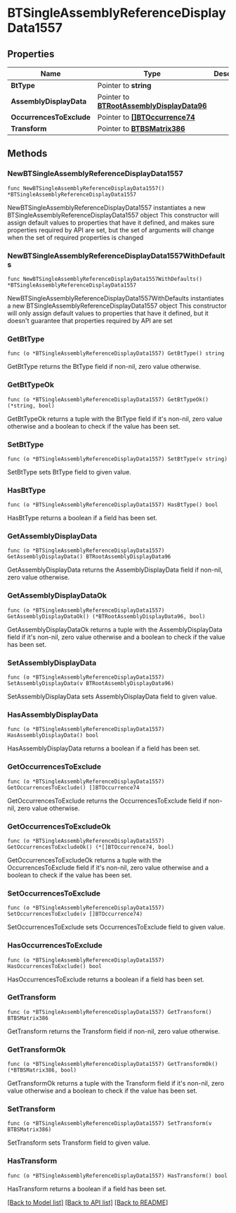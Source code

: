 # BTSingleAssemblyReferenceDisplayData1557

## Properties

Name | Type | Description | Notes
------------ | ------------- | ------------- | -------------
**BtType** | Pointer to **string** |  | [optional] 
**AssemblyDisplayData** | Pointer to [**BTRootAssemblyDisplayData96**](BTRootAssemblyDisplayData96.md) |  | [optional] 
**OccurrencesToExclude** | Pointer to [**[]BTOccurrence74**](BTOccurrence74.md) |  | [optional] 
**Transform** | Pointer to [**BTBSMatrix386**](BTBSMatrix386.md) |  | [optional] 

## Methods

### NewBTSingleAssemblyReferenceDisplayData1557

`func NewBTSingleAssemblyReferenceDisplayData1557() *BTSingleAssemblyReferenceDisplayData1557`

NewBTSingleAssemblyReferenceDisplayData1557 instantiates a new BTSingleAssemblyReferenceDisplayData1557 object
This constructor will assign default values to properties that have it defined,
and makes sure properties required by API are set, but the set of arguments
will change when the set of required properties is changed

### NewBTSingleAssemblyReferenceDisplayData1557WithDefaults

`func NewBTSingleAssemblyReferenceDisplayData1557WithDefaults() *BTSingleAssemblyReferenceDisplayData1557`

NewBTSingleAssemblyReferenceDisplayData1557WithDefaults instantiates a new BTSingleAssemblyReferenceDisplayData1557 object
This constructor will only assign default values to properties that have it defined,
but it doesn't guarantee that properties required by API are set

### GetBtType

`func (o *BTSingleAssemblyReferenceDisplayData1557) GetBtType() string`

GetBtType returns the BtType field if non-nil, zero value otherwise.

### GetBtTypeOk

`func (o *BTSingleAssemblyReferenceDisplayData1557) GetBtTypeOk() (*string, bool)`

GetBtTypeOk returns a tuple with the BtType field if it's non-nil, zero value otherwise
and a boolean to check if the value has been set.

### SetBtType

`func (o *BTSingleAssemblyReferenceDisplayData1557) SetBtType(v string)`

SetBtType sets BtType field to given value.

### HasBtType

`func (o *BTSingleAssemblyReferenceDisplayData1557) HasBtType() bool`

HasBtType returns a boolean if a field has been set.

### GetAssemblyDisplayData

`func (o *BTSingleAssemblyReferenceDisplayData1557) GetAssemblyDisplayData() BTRootAssemblyDisplayData96`

GetAssemblyDisplayData returns the AssemblyDisplayData field if non-nil, zero value otherwise.

### GetAssemblyDisplayDataOk

`func (o *BTSingleAssemblyReferenceDisplayData1557) GetAssemblyDisplayDataOk() (*BTRootAssemblyDisplayData96, bool)`

GetAssemblyDisplayDataOk returns a tuple with the AssemblyDisplayData field if it's non-nil, zero value otherwise
and a boolean to check if the value has been set.

### SetAssemblyDisplayData

`func (o *BTSingleAssemblyReferenceDisplayData1557) SetAssemblyDisplayData(v BTRootAssemblyDisplayData96)`

SetAssemblyDisplayData sets AssemblyDisplayData field to given value.

### HasAssemblyDisplayData

`func (o *BTSingleAssemblyReferenceDisplayData1557) HasAssemblyDisplayData() bool`

HasAssemblyDisplayData returns a boolean if a field has been set.

### GetOccurrencesToExclude

`func (o *BTSingleAssemblyReferenceDisplayData1557) GetOccurrencesToExclude() []BTOccurrence74`

GetOccurrencesToExclude returns the OccurrencesToExclude field if non-nil, zero value otherwise.

### GetOccurrencesToExcludeOk

`func (o *BTSingleAssemblyReferenceDisplayData1557) GetOccurrencesToExcludeOk() (*[]BTOccurrence74, bool)`

GetOccurrencesToExcludeOk returns a tuple with the OccurrencesToExclude field if it's non-nil, zero value otherwise
and a boolean to check if the value has been set.

### SetOccurrencesToExclude

`func (o *BTSingleAssemblyReferenceDisplayData1557) SetOccurrencesToExclude(v []BTOccurrence74)`

SetOccurrencesToExclude sets OccurrencesToExclude field to given value.

### HasOccurrencesToExclude

`func (o *BTSingleAssemblyReferenceDisplayData1557) HasOccurrencesToExclude() bool`

HasOccurrencesToExclude returns a boolean if a field has been set.

### GetTransform

`func (o *BTSingleAssemblyReferenceDisplayData1557) GetTransform() BTBSMatrix386`

GetTransform returns the Transform field if non-nil, zero value otherwise.

### GetTransformOk

`func (o *BTSingleAssemblyReferenceDisplayData1557) GetTransformOk() (*BTBSMatrix386, bool)`

GetTransformOk returns a tuple with the Transform field if it's non-nil, zero value otherwise
and a boolean to check if the value has been set.

### SetTransform

`func (o *BTSingleAssemblyReferenceDisplayData1557) SetTransform(v BTBSMatrix386)`

SetTransform sets Transform field to given value.

### HasTransform

`func (o *BTSingleAssemblyReferenceDisplayData1557) HasTransform() bool`

HasTransform returns a boolean if a field has been set.


[[Back to Model list]](../README.md#documentation-for-models) [[Back to API list]](../README.md#documentation-for-api-endpoints) [[Back to README]](../README.md)


